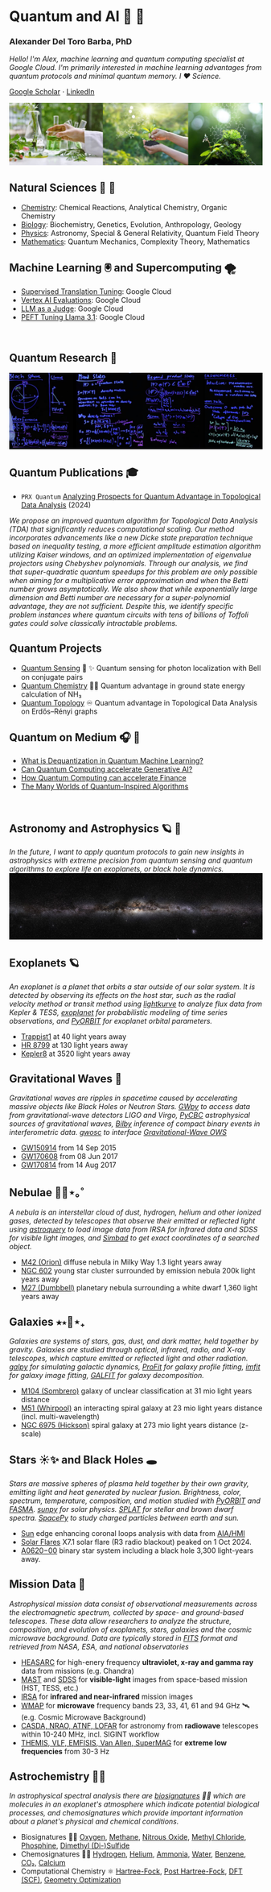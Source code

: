 # Quantum and AI 🌸 🔭

### Alexander Del Toro Barba, PhD

*Hello! I'm Alex, machine learning and quantum computing specialist at Google Cloud. I'm primarily interested in machine learning advantages from quantum protocols and minimal quantum memory. I ❤️ Science.*

[Google Scholar](https://scholar.google.com/citations?hl=en&user=fddyK-wAAAAJ) $\cdot$ [LinkedIn](https://www.linkedin.com/in/deltorobarba/)

<img src="https://raw.githubusercontent.com/deltorobarba/repo/master/sciences_0000.png" alt="sciences">

## Natural Sciences 🍃 🎨
* [Chemistry](https://github.com/deltorobarba/sciences/blob/master/chemistry.ipynb): Chemical Reactions, Analytical Chemistry, Organic Chemistry
* [Biology](https://github.com/deltorobarba/sciences/blob/master/biology.ipynb): Biochemistry, Genetics, Evolution, Anthropology, Geology
* [Physics](https://github.com/deltorobarba/sciences/blob/master/physics.ipynb): Astronomy, Special & General Relativity, Quantum Field Theory
* [Mathematics](https://github.com/deltorobarba/sciences/blob/master/maths.ipynb): Quantum Mechanics, Complexity Theory, Mathematics

## Machine Learning 🖲️ and Supercomputing 🌪️
* [Supervised Translation Tuning](https://github.com/deltorobarba/sciences/blob/master/ai_translation_tuning_sft.ipynb): Google Cloud
* [Vertex AI Evaluations](https://github.com/deltorobarba/sciences/blob/master/ai_evaluations.ipynb): Google Cloud
* [LLM as a Judge](https://github.com/deltorobarba/sciences/blob/master/ai_llm_as_a_judge.ipynb): Google Cloud
* [PEFT Tuning Llama 3.1](https://github.com/deltorobarba/sciences/blob/master/ai_tuning.ipynb): Google Cloud

<br>

## Quantum Research 💎 

<img src="https://raw.githubusercontent.com/deltorobarba/repo/master/quantum_000.jpg" alt="sciences">

## Quantum Publications 🎓

* `PRX Quantum`&nbsp;[Analyzing Prospects for Quantum Advantage in Topological Data Analysis](https://journals.aps.org/prxquantum/abstract/10.1103/PRXQuantum.5.010319) (2024)

*We propose an improved quantum algorithm for Topological Data Analysis (TDA) that significantly reduces computational scaling. Our method incorporates advancements like a new Dicke state preparation technique based on inequality testing, a more efficient amplitude estimation algorithm utilizing Kaiser windows, and an optimized implementation of eigenvalue projectors using Chebyshev polynomials. Through our analysis, we find that super-quadratic quantum speedups for this problem are only possible when aiming for a multiplicative error approximation and when the Betti number grows asymptotically. We also show that while exponentially large dimension and Betti number are necessary for a super-polynomial advantage, they are not sufficient. Despite this, we identify specific problem instances where quantum circuits with tens of billions of Toffoli gates could solve classically intractable problems.*

## Quantum Projects

* [Quantum Sensing](https://github.com/deltorobarba/sciences/blob/master/quantum_sensing.ipynb) 📡 ✨ Quantum sensing for photon localization with Bell on conjugate pairs
* [Quantum Chemistry](https://github.com/deltorobarba/sciences/blob/master/quantum_chemistry.ipynb) 🔬🧪 Quantum advantage in ground state energy calculation of NH₃
* [Quantum Topology](https://github.com/deltorobarba/sciences/blob/master/quantum_tda.ipynb) ♾️ Quantum advantage in Topological Data Analysis on Erdős–Rényi graphs


## Quantum on Medium 🎧 📒

* [What is Dequantization in Quantum Machine Learning?](https://medium.com/@deltorobarba/what-is-dequantization-in-quantum-machine-learning-a3b4d5af0f0f)
* [Can Quantum Computing accelerate Generative AI?](https://medium.com/@deltorobarba/can-quantum-computing-accelerate-generative-ai-b1df36398ac5)
* [How Quantum Computing can accelerate Finance](https://medium.com/@deltorobarba/how-quantum-computing-could-accelerate-finance-and-economics-80555e80f76b)
* [The Many Worlds of Quantum-Inspired Algorithms](https://medium.com/@deltorobarba/the-many-worlds-of-quantum-inspired-cd608cb9a7d2)

<br>

## Astronomy and Astrophysics 🪐 🔭

*In the future, I want to apply quantum protocols to gain new insights in astrophysics with extreme precision from quantum sensing and quantum algorithms to explore life on exoplanets, or black hole dynamics.*
<img src="https://raw.githubusercontent.com/deltorobarba/repo/master/sciences_2000.png" alt="sciences">

## Exoplanets 🪐

*An exoplanet is a planet that orbits a star outside of our solar system. It is detected by observing its effects on the host star, such as the radial velocity method or transit method using [lightkurve](https://github.com/lightkurve/lightkurve) to analyze flux data from Kepler & TESS, [exoplanet](https://docs.exoplanet.codes/en/latest/) for probabilistic modeling of time series observations, and [PyORBIT](https://github.com/LucaMalavolta/PyORBIT) for exoplanet orbital parameters.*

* [Trappist1](https://github.com/deltorobarba/sciences/blob/master/exoplanet_trappist1.ipynb) at 40 light years away
* [HR 8799](https://github.com/deltorobarba/sciences/blob/master/exoplanet_HR8799.ipynb) at 130 light years away
* [Kepler8](https://github.com/deltorobarba/sciences/blob/master/exoplanet_kepler8.ipynb) at 3520 light years away

## Gravitational Waves 📡

*Gravitational waves are ripples in spacetime caused by accelerating massive objects like Black Holes or Neutron Stars. [GWpy](https://gwpy.github.io/docs/stable/) to access data from gravitational-wave detectors LIGO and Virgo, [PyCBC](https://pycbc.org/) astrophysical sources of gravitational waves, [Bilby](https://lscsoft.docs.ligo.org/bilby/) inference of compact binary events in interferometric data. [gwosc](https://gwosc.readthedocs.io/en/stable/) to interface [Gravitational-Wave OWS](https://gwosc.org)*

  * [GW150914](https://github.com/deltorobarba/sciences/blob/master/graviationalwave_GW150914.ipynb) from 14 Sep 2015
  * [GW170608](https://github.com/deltorobarba/sciences/blob/master/graviationalwave_GW170608.ipynb) from 08 Jun 2017
  * [GW170814](https://github.com/deltorobarba/sciences/blob/master/graviationalwave_GW170814.ipynb) from 14 Aug 2017

## Nebulae 🔭🫧⋆｡˚

*A nebula is an interstellar cloud of dust, hydrogen, helium and other ionized gases, detected by telescopes that observe their emitted or reflected light using [astroquery](https://astroquery.readthedocs.io/en/latest/) to load image data from IRSA for infrared data and SDSS for visible light images, and [Simbad](https://simbad.cds.unistra.fr/simbad/) to get exact coordinates of a searched object.*

  * [M42 (Orion)](https://github.com/deltorobarba/sciences/blob/master/nebula_M42.ipynb) diffuse nebula in Milky Way 1.3 light years away
  * [NGC 602](https://github.com/deltorobarba/sciences/blob/master/nebula_NGC_602.ipynb) young star cluster surrounded by emission nebula 200k light years away
  * [M27 (Dumbbell)](https://github.com/deltorobarba/sciences/blob/master/nebula_M27.ipynb)  planetary nebula surrounding a white dwarf 1,360 light years away

## Galaxies ⭑⋆🔭⋆₊

*Galaxies are systems of stars, gas, dust, and dark matter, held together by gravity. Galaxies are studied through optical, infrared, radio, and X-ray telescopes, which capture emitted or reflected light and other radiation. [galpy](https://docs.galpy.org/en/v1.10.0/) for simulating galactic dynamics, [ProFit](https://pypi.org/project/profit/) for galaxy profile fitting, [imfit](https://pyimfit.readthedocs.io/en/latest/overview.html) for galaxy image fitting, [GALFIT](https://users.obs.carnegiescience.edu/peng/work/galfit/galfit.html) for galaxy decomposition.*

  * [M104 (Sombrero)](https://github.com/deltorobarba/sciences/blob/master/galaxy_M104.ipynb) galaxy of unclear classification at 31 mio light years distance
  * [M51 (Whirpool)](https://github.com/deltorobarba/sciences/blob/master/galaxy_M51.ipynb) an interacting spiral galaxy at 23 mio light years distance (incl. multi-wavelength)
  * [NGC 6975 (Hickson)](https://github.com/deltorobarba/sciences/blob/master/galaxy_NGC_6975.ipynb) spiral galaxy at 273 mio light years distance (z-scale)

## Stars ☀️✨ and Black Holes 🕳️

*Stars are massive spheres of plasma held together by their own gravity, emitting light and heat generated by nuclear fusion. Brightness, color, spectrum, temperature, composition, and motion studied with [PyORBIT](https://github.com/LucaMalavolta/PyORBIT) and [FASMA](https://github.com/MariaTsantaki/FASMA-synthesis). [sunpy](https://sunpy.org) for solar physics. [SPLAT](https://pypi.org/project/splat/) for stellar and brown dwarf spectra. [SpacePy](https://spacepy.github.io/#getting-started) to study charged particles between earth and sun.*


  * [Sun](https://github.com/deltorobarba/sciences/blob/master/star_sun.ipynb) edge enhancing coronal loops analysis with data from [AIA/HMI](https://sdo.gsfc.nasa.gov/data/aiahmi/)
  * [Solar Flares](https://github.com/deltorobarba/sciences/blob/master/star_solarflare.ipynb) X7.1 solar flare (R3 radio blackout) peaked on 1 Oct 2024. 
  * [A0620−00](https://github.com/deltorobarba/sciences/blob/master/star_A0620_00.ipynb) binary star system including a black hole 3,300 light-years away.


## Mission Data 📂

*Astrophysical mission data consist of observational measurements across the electromagnetic spectrum, collected by space- and ground-based telescopes. These data allow researchers to analyze the structure, composition, and evolution of exoplanets, stars, galaxies and the cosmic microwave background. Data are typically stored in [FITS](https://github.com/deltorobarba/sciences/blob/master/missions_fits.ipynb) format and retrieved from NASA, ESA, and national observatories*

  * [HEASARC](https://github.com/deltorobarba/sciences/blob/master/missions_heasarc.ipynb) for high-enery frequency **ultraviolet, x-ray and gamma ray** data from missions (e.g. Chandra)
  * [MAST](https://github.com/deltorobarba/sciences/blob/master/missions_mast.ipynb) and [SDSS](https://github.com/deltorobarba/sciences/blob/master/missions_sdss.ipynb) for **visible-light** images from space-based mission (HST, TESS, etc.)
  * [IRSA](https://github.com/deltorobarba/sciences/blob/master/missions_irsa.ipynb) for **infrared and near-infrared** mission images
  * [WMAP](https://github.com/deltorobarba/sciences/blob/master/missions_wmap.ipynb) for **microwave** frequency bands 23, 33, 41, 61 and 94 GHz 🛰️ (e.g. Cosmic Microwave Background)
  * [CASDA, NRAO, ATNF, LOFAR](https://github.com/deltorobarba/sciences/blob/master/missions_radio.ipynb) for astronomy from **radiowave** telescopes within 10-240 MHz, incl. SIGINT workflow
  * [THEMIS, VLF, EMFISIS, Van Allen, SuperMAG](https://github.com/deltorobarba/sciences/blob/master/missions_elf.ipynb) for **extreme low frequencies** from 30-3 Hz

## Astrochemistry 🧪🧬

*In astrophysical spectral analysis there are [biosignatures](https://en.wikipedia.org/wiki/Biosignature) 🔬🦠 which are molecules in an exoplanet's atmosphere which indicate potential biological processes, and chemosignatures which provide important information about a planet's physical and chemical conditions.*

  * Biosignatures 🔬🦠 [Oxygen](https://github.com/deltorobarba/sciences/blob/master/chemistry_oxygen.ipynb), [Methane](https://github.com/deltorobarba/sciences/blob/master/chemistry_methane.ipynb), [Nitrous Oxide](https://github.com/deltorobarba/sciences/blob/master/chemistry_nitrousoxide.ipynb), [Methyl Chloride](https://github.com/deltorobarba/sciences/blob/master/chemistry_methylchloride.ipynb), [Phosphine](https://github.com/deltorobarba/sciences/blob/master/chemistry_phosphine.ipynb), [Dimethyl (Di-)Sulfide](https://github.com/deltorobarba/sciences/blob/master/chemistry_dimethylsulfide.ipynb)
  * Chemosignatures 🧫🧪 [Hydrogen](https://github.com/deltorobarba/sciences/blob/master/chemistry_hydrogen.ipynb), [Helium](https://github.com/deltorobarba/sciences/blob/master/chemistry_helium.ipynb), [Ammonia](https://github.com/deltorobarba/sciences/blob/master/chemistry_ammonia.ipynb), [Water](https://github.com/deltorobarba/sciences/blob/master/chemistry_water.ipynb), [Benzene](https://github.com/deltorobarba/sciences/blob/master/chemistry_benzene.ipynb), [CO₂](https://github.com/deltorobarba/sciences/blob/master/chemistry_carbon.ipynb), [Calcium](https://github.com/deltorobarba/sciences/blob/master/chemistry_calcium.ipynb)
  * Computational Chemistry ⚛︎ [Hartree-Fock](https://github.com/deltorobarba/sciences/blob/master/chemistry_hartree_fock.ipynb), [Post Hartree-Fock](https://github.com/deltorobarba/sciences/blob/master/chemistry_post_hartree_fock.ipynb), [DFT (SCF)](https://github.com/deltorobarba/sciences/blob/master/chemistry_dft_scf.ipynb), [Geometry Optimization](https://github.com/deltorobarba/sciences/blob/master/chemistry_geometry_optimization.ipynb)

<br>

<br>
